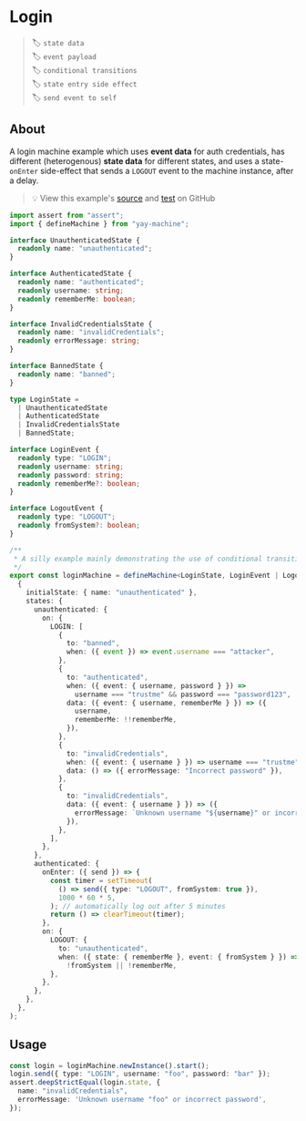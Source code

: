 # Login

> 🏷️ `state data`\
> 🏷️ `event payload`\
> 🏷️ `conditional transitions`\
> 🏷️ `state entry side effect`\
> 🏷️ `send event to self`

## About

A login machine example which uses **event data** for auth credentials, has different (heterogenous) **state data** for different states, and uses a state-`onEnter` side-effect that sends a `LOGOUT` event to the machine instance, after a delay.

> 💡 View this example's <a href="https://github.com/maurice/yay-machine/blob/main/packages/example-machines/src/loginMachine.ts" target="_blank">source</a> and <a href="https://github.com/maurice/yay-machine/blob/main/packages/example-machines/src/__tests__/loginMachine.test.ts" target="_blank">test</a> on GitHub

```typescript
import assert from "assert";
import { defineMachine } from "yay-machine";

interface UnauthenticatedState {
  readonly name: "unauthenticated";
}

interface AuthenticatedState {
  readonly name: "authenticated";
  readonly username: string;
  readonly rememberMe: boolean;
}

interface InvalidCredentialsState {
  readonly name: "invalidCredentials";
  readonly errorMessage: string;
}

interface BannedState {
  readonly name: "banned";
}

type LoginState =
  | UnauthenticatedState
  | AuthenticatedState
  | InvalidCredentialsState
  | BannedState;

interface LoginEvent {
  readonly type: "LOGIN";
  readonly username: string;
  readonly password: string;
  readonly rememberMe?: boolean;
}

interface LogoutEvent {
  readonly type: "LOGOUT";
  readonly fromSystem?: boolean;
}

/**
 * A silly example mainly demonstrating the use of conditional transitions.
 */
export const loginMachine = defineMachine<LoginState, LoginEvent | LogoutEvent>(
  {
    initialState: { name: "unauthenticated" },
    states: {
      unauthenticated: {
        on: {
          LOGIN: [
            {
              to: "banned",
              when: ({ event }) => event.username === "attacker",
            },
            {
              to: "authenticated",
              when: ({ event: { username, password } }) =>
                username === "trustme" && password === "password123",
              data: ({ event: { username, rememberMe } }) => ({
                username,
                rememberMe: !!rememberMe,
              }),
            },
            {
              to: "invalidCredentials",
              when: ({ event: { username } }) => username === "trustme",
              data: () => ({ errorMessage: "Incorrect password" }),
            },
            {
              to: "invalidCredentials",
              data: ({ event: { username } }) => ({
                errorMessage: `Unknown username "${username}" or incorrect password`,
              }),
            },
          ],
        },
      },
      authenticated: {
        onEnter: ({ send }) => {
          const timer = setTimeout(
            () => send({ type: "LOGOUT", fromSystem: true }),
            1000 * 60 * 5,
          ); // automatically log out after 5 minutes
          return () => clearTimeout(timer);
        },
        on: {
          LOGOUT: {
            to: "unauthenticated",
            when: ({ state: { rememberMe }, event: { fromSystem } }) =>
              !fromSystem || !rememberMe,
          },
        },
      },
    },
  },
);
```

## Usage

```typescript
const login = loginMachine.newInstance().start();
login.send({ type: "LOGIN", username: "foo", password: "bar" });
assert.deepStrictEqual(login.state, {
  name: "invalidCredentials",
  errorMessage: 'Unknown username "foo" or incorrect password',
});
```